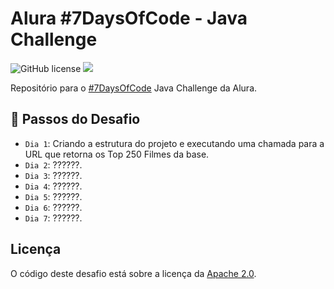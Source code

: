 # Alura #7DaysOfCode - Java Challenge

<div>
  <img alt="GitHub license" src="https://img.shields.io/github/license/ydirickson/Alura-7DaysOfCode?style=for-the-badge"></a>
  <img src="http://img.shields.io/static/v1?label=STATUS&message=EM%20DESENVOLVIMENTO&color=GREEN&style=for-the-badge"/>
</div>

Repositório para o [#7DaysOfCode](https://7daysofcode.io/) Java Challenge da Alura.

## :hammer: Passos do Desafio

 - `Dia 1`: Criando a estrutura do projeto e executando uma chamada para a URL que retorna os Top 250 Filmes da base.
 - `Dia 2`: ??????.
 - `Dia 3`: ??????.
 - `Dia 4`: ??????.
 - `Dia 5`: ??????.
 - `Dia 6`: ??????.
 - `Dia 7`: ??????.

## Licença

O código deste desafio está sobre a licença da [Apache 2.0](LICENSE).